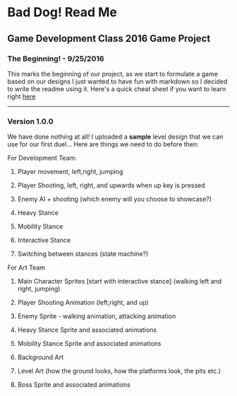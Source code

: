 # Bad Dog! Read Me 
## Game Development Class 2016 Game Project

### The Beginning! - 9/25/2016
This marks the beginning of our project, as we start to formulate a game based on our designs
I just wanted to have fun with markdown so I decided to write the readme using it. Here's a quick cheat sheet if you want to learn right [here](https://github.com/adam-p/markdown-here/wiki/Markdown-Cheatsheet)

---

### Version 1.0.0
We have done nothing at all! I uploaded a **sample** level design that we can use for our first duel... Here are things we need to do before then:

For Development Team:

1. Player movement, left,right, jumping
2. Player Shooting, left, right, and upwards when up key is pressed

3. Enemy AI + shooting (which enemy will you choose to showcase?)

4. Heavy Stance 
5. Mobility Stance
6. Interactive Stance

7. Switching between stances (state machine?)

For Art Team

1. Main Character Sprites [start with interactive stance] (walking left and right, jumping)
2. Player Shooting Animation (left,right, and up)

3. Enemy Sprite - walking animation, attacking animation

4. Heavy Stance Sprite and associated animations
5. Mobility Stance Sprite and associated animations

6. Background Art
7. Level Art (how the ground looks, how the platforms look, the pits etc.)

8. Boss Sprite and associated animations

